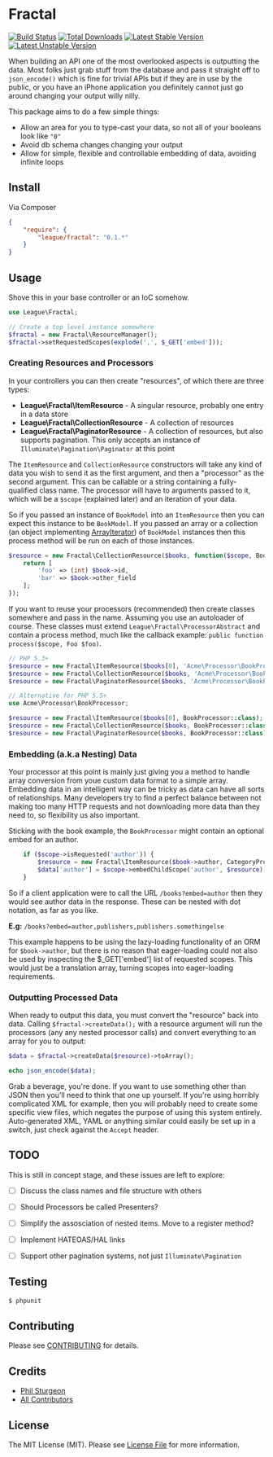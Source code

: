 # Fractal

[![Build Status](https://travis-ci.org/php-loep/fractal.png?branch=master)](https://travis-ci.org/php-loep/fractal)
[![Total Downloads](https://poser.pugx.org/league/fractal/downloads.png)](https://packagist.org/packages/league/fractal)
[![Latest Stable Version](https://poser.pugx.org/league/fractal/v/stable.png)](https://packagist.org/packages/league/fractal)
[![Latest Unstable Version](https://poser.pugx.org/league/fractal/v/unstable.png)](https://packagist.org/packages/league/fractal)

When building an API one of the most overlooked aspects is outputting the data. Most folks just grab stuff 
from the database and pass it straight off to `json_encode()` which is fine for trivial APIs but if they are 
in use by the public, or you have an iPhone application you definitely cannot just go around changing your 
output willy nilly.

This package aims to do a few simple things:

* Allow an area for you to type-cast your data, so not all of your booleans look like `"0"`
* Avoid db schema changes changing your output
* Allow for simple, flexible and controllable embedding of data, avoiding infinite loops


## Install

Via Composer

``` json
{
    "require": {
        "league/fractal": "0.1.*"
    }
}
```

## Usage

Shove this in your base controller or an IoC somehow.

``` php
use League\Fractal;

// Create a top level instance somewhere
$fractal = new Fractal\ResourceManager();
$fractal->setRequestedScopes(explode(',', $_GET['embed']));
```

### Creating Resources and Processors

In your controllers you can then create "resources", of which there are three types:

* **League\Fractal\ItemResource** - A singular resource, probably one entry in a data store
* **League\Fractal\CollectionResource** - A collection of resources
* **League\Fractal\PaginatorResource** - A collection of resources, but also supports pagination. This 
only accepts an instance of `Illuminate\Pagination\Paginator` at this point

The `ItemResource` and `CollectionResource` constructors will take any kind of data you wish to send it 
as the first argument, and then a "processor" as the second argument. This can be callable or a string 
containing a fully-qualified class name. The processor will have to arguments passed to it, which will 
be a `$scope` (explained later) and an iteration of your data.

So if you passed an instance of `BookModel` into an `ItemResource` then you can expect this instance to 
be `BookModel`. If you passed an array or a collection (an object implementing [ArrayIterator][]) 
of `BookModel` instances then this process method will be run on each of those instances.

``` php
$resource = new Fractal\CollectionResource($books, function($scope, BookModel $book) {
    return [
        'foo' => (int) $book->id,
        'bar' => $book->other_field
    ];
});
```

If you want to reuse your processors (recommended) then create classes somewhere and pass in the name.
Assuming you use an autoloader of course. These classes must extend `League\Fractal\ProcessorAbstract` and 
contain a process method, much like the callback example: `public function process($scope, Foo $foo)`.

``` php
// PHP 5.3+
$resource = new Fractal\ItemResource($books[0], 'Acme\Processor\BookProcessor');
$resource = new Fractal\CollectionResource($books, 'Acme\Processor\BookProcessor');
$resource = new Fractal\PaginatorResource($books, 'Acme\Processor\BookProcessor');

// Alternative for PHP 5.5+
use Acme\Processor\BookProcessor;

$resource = new Fractal\ItemResource($books[0], BookProcessor::class);
$resource = new Fractal\CollectionResource($books, BookProcessor::class);
$resource = new Fractal\PaginatorResource($books, BookProcessor::class);

```

[ArrayIterator]: http://php.net/ArrayIterator

### Embedding (a.k.a Nesting) Data

Your processor at this point is mainly just giving you a method to handle array conversion from 
youe custom data format to a simple array. Embedding data in an intelligent way can be tricky as 
data can have all sorts of relationships. Many developers try to find a perfect balance between 
not making too many HTTP requests and not downloading more data than they need to, so flexibility 
us also important. 

Sticking with the book example, the `BookProcessor` might contain an optional embed for an author.

``` php
    if ($scope->isRequested('author')) {
        $resource = new Fractal\ItemResource($book->author, CategoryProcessor::class);
        $data['author'] = $scope->embedChildScope('author', $resource);
    }
```

So if a client application were to call the URL `/books?embed=author` then they would see author data in the 
response. These can be nested with dot notation, as far as you like. 

**E.g:** `/books?embed=author,publishers,publishers.somethingelse`

This example happens to be using the lazy-loading functionality of an ORM for `$book->author`, but there is no 
reason that eager-loading could not also be used by inspecting the $_GET['embed'] list of requested scopes. This 
would just be a translation array, turning scopes into eager-loading requirements.

### Outputting Processed Data

When ready to output this data, you must convert the "resource" back into data. Calling 
`$fractal->createData();` with a resource argument will run the processors (any any 
nested processor calls) and convert everything to an array for you to output:

``` php
$data = $fractal->createData($resource)->toArray();

echo json_encode($data);
```

Grab a beverage, you're done. If you want to use something other than JSON then you'll need to 
think that one up yourself. If you're using horribly complicated XML for example, then you will 
probably need to create some specific view files, which negates the purpose of using this system 
entirely. Auto-generated XML, YAML or anything similar could easily be set up in a switch, just 
check against the `Accept` header.


## TODO

This is still in concept stage, and these issues are left to explore:

- [ ] Discuss the class names and file structure with others
- [ ] Should Processors be called Presenters?
- [ ] Simplify the assosciation of nested items. Move to a register method? 
- [ ] Implement HATEOAS/HAL links
- [ ] Support other pagination systems, not just `Illuminate\Pagination`


## Testing

``` bash
$ phpunit
```


## Contributing

Please see [CONTRIBUTING](https://github.com/php-loep/fractal/blob/master/CONTRIBUTING.md) for details.


## Credits

- [Phil Sturgeon](https://github.com/philsturgeon)
- [All Contributors](https://github.com/php-loep/fractal/contributors)


## License

The MIT License (MIT). Please see [License File](https://github.com/php-loep/fractal/blob/master/LICENSE) for more information.
